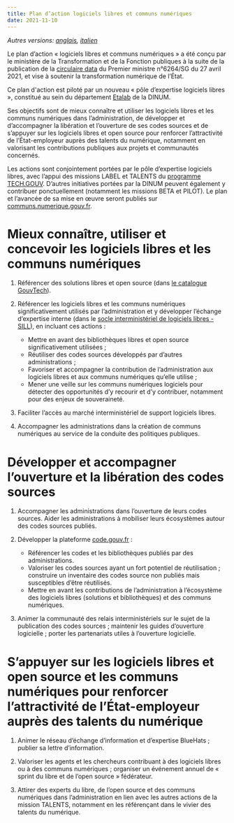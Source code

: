 ```yaml
---
title: Plan d’action logiciels libres et communs numériques
date: 2021-11-10
---
```


*Autres versions: [anglais](plan-action-logiciels-libres-communs-numeriques.en.md), [italien](plan-action-logiciels-libres-communs-numeriques.it.md)*

Le plan d’action « logiciels libres et communs numériques » a été
conçu par le ministère de la Transformation et de la Fonction
publiques à la suite de la publication de la [circulaire
data](https://www.legifrance.gouv.fr/circulaire/id/45162 "circulaire
data - Lien externe") du Premier ministre n°6264/SG du 27 avril 2021,
et vise à soutenir la transformation numérique de l’État.

Ce plan d'action est piloté par un nouveau « pôle d’expertise
logiciels libres », constitué au sein du département
[Etalab](https://www.etalab.gouv.fr/ "Etalab - Lien externe") de la
DINUM.

Ses objectifs sont de mieux connaître et utiliser les logiciels libres
et les communs numériques dans l’administration, de développer et
d’accompagner la libération et l’ouverture de ses codes sources et de
s’appuyer sur les logiciels libres et open source pour renforcer
l’attractivité de l’État-employeur auprès des talents du numérique,
notamment en valorisant les contributions publiques aux projets et
communautés concernés.

Les actions sont conjointement portées par le pôle d’expertise
logiciels libres, avec l’appui des missions LABEL et TALENTS du
[programme
TECH.GOUV](https://numerique.gouv.fr/publications/tech-gouv-strategie-et-feuille-de-route-2019-2021/). D’autres
initiatives portées par la DINUM peuvent également y contribuer
ponctuellement (notamment les missions BETA et PILOT). Le plan et
l’avancée de sa mise en œuvre seront publiés sur
[communs.numerique.gouv.fr](https://communs.numerique.gouv.fr
"communs.numerique.gouv.fr - Lien externe").

# Mieux connaître, utiliser et concevoir les logiciels libres et les communs numériques

1. Référencer des solutions libres et open source (dans [le catalogue
   GouvTech](https://catalogue.numerique.gouv.fr)).

2. Référencer les logiciels libres et les communs numériques
   significativement utilisés par l’administration et y développer
   l’échange d’expertise interne (dans le [socle interministériel de
   logiciels libres - SILL](https://code.gouv.fr/sill)), en incluant
   ces actions :
   - Mettre en avant des bibliothèques libres et open source
     significativement utilisées ;
   - Réutiliser des codes sources développés par d’autres
     administrations ;
   - Favoriser et accompagner la contribution de l’administration aux
     logiciels libres et aux communs numériques qu’elle utilise ;
   - Mener une veille sur les communs numériques logiciels pour
     détecter des opportunités d’y recourir et d’y contribuer,
     notamment pour des enjeux de souveraineté.

3. Faciliter l’accès au marché interministériel de support logiciels
   libres.

4. Accompagner les administrations dans la création de communs
   numériques au service de la conduite des politiques publiques.

# Développer et accompagner l’ouverture et la libération des codes sources

1. Accompagner les administrations dans l’ouverture de leurs codes
   sources. Aider les administrations à mobiliser leurs écosystèmes
   autour des codes sources publiés.

2. Développer la plateforme [code.gouv.fr](https://code.gouv.fr/sources) :
    - Référencer les codes et les bibliothèques publiés par des
      administrations.
    - Valoriser les codes sources ayant un fort potentiel de
      réutilisation ; construire un inventaire des codes source non
      publiés mais susceptibles d’être réutilisés.
    - Mettre en avant les contributions de l’administration à
      l’écosystème des logiciels libres (solutions et bibliothèques)
      et des communs numériques.

3. Animer la communauté des relais interministériels sur le sujet de
   la publication des codes sources ; maintenir les guides d’ouverture
   logicielle ; porter les partenariats utiles à l’ouverture
   logicielle.

# S’appuyer sur les logiciels libres et open source et les communs numériques pour renforcer l’attractivité de l’État-employeur auprès des talents du numérique

1. Animer le réseau d’échange d’information et d’expertise BlueHats ;
   publier sa lettre d’information.

2. Valoriser les agents et les chercheurs contribuant à des logiciels
   libres ou à des communs numériques ; organiser un événement annuel
   de « sprint du libre et de l’open source » fédérateur.

3. Attirer des experts du libre, de l’open source et des communs
   numériques dans l’administration en lien avec les autres actions de
   la mission TALENTS, notamment en les référençant dans le vivier des
   talents du numérique.
